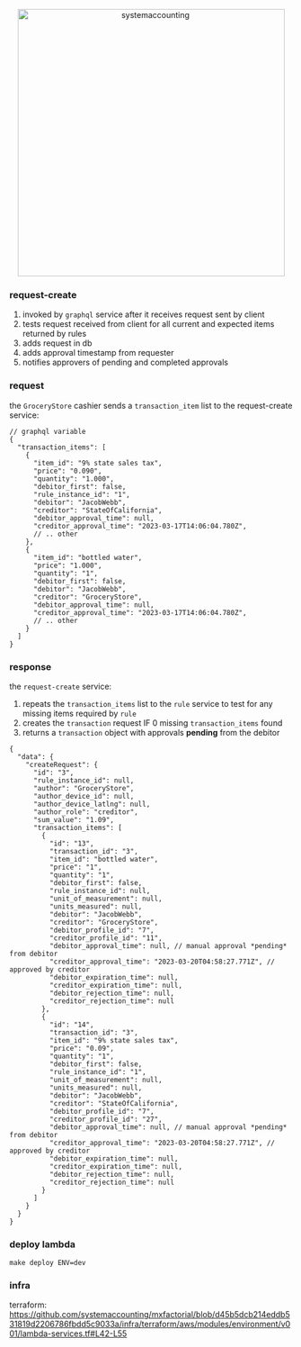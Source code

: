 <p align="center">
  <img width="475" alt="systemaccounting" src="https://user-images.githubusercontent.com/12200465/37568924-06f05d08-2a99-11e8-8891-60f373b33421.png">
</p>

### request-create

1. invoked by `graphql` service after it receives request sent by client
1. tests request received from client for all current and expected items returned by rules
1. adds request in db
1. adds approval timestamp from requester
1. notifies approvers of pending and completed approvals

### request

the `GroceryStore` cashier sends a `transaction_item` list to the request-create service:

```json5
// graphql variable
{
  "transaction_items": [
    {
      "item_id": "9% state sales tax",
      "price": "0.090",
      "quantity": "1.000",
      "debitor_first": false,
      "rule_instance_id": "1",
      "debitor": "JacobWebb",
      "creditor": "StateOfCalifornia",
      "debitor_approval_time": null,
      "creditor_approval_time": "2023-03-17T14:06:04.780Z",
      // .. other
    },
    {
      "item_id": "bottled water",
      "price": "1.000",
      "quantity": "1",
      "debitor_first": false,
      "debitor": "JacobWebb",
      "creditor": "GroceryStore",
      "debitor_approval_time": null,
      "creditor_approval_time": "2023-03-17T14:06:04.780Z",
      // .. other
    }
  ]
}
```

### response

the `request-create` service:
1. repeats the `transaction_items` list to the `rule` service to test for any missing items required by `rule`
1. creates the `transaction` request IF 0 missing `transaction_items` found
1. returns a `transaction` object with approvals **pending** from the debitor

```json5
{
  "data": {
    "createRequest": {
      "id": "3",
      "rule_instance_id": null,
      "author": "GroceryStore",
      "author_device_id": null,
      "author_device_latlng": null,
      "author_role": "creditor",
      "sum_value": "1.09",
      "transaction_items": [
        {
          "id": "13",
          "transaction_id": "3",
          "item_id": "bottled water",
          "price": "1",
          "quantity": "1",
          "debitor_first": false,
          "rule_instance_id": null,
          "unit_of_measurement": null,
          "units_measured": null,
          "debitor": "JacobWebb",
          "creditor": "GroceryStore",
          "debitor_profile_id": "7",
          "creditor_profile_id": "11",
          "debitor_approval_time": null, // manual approval *pending* from debitor
          "creditor_approval_time": "2023-03-20T04:58:27.771Z", // approved by creditor
          "debitor_expiration_time": null,
          "creditor_expiration_time": null,
          "debitor_rejection_time": null,
          "creditor_rejection_time": null
        },
        {
          "id": "14",
          "transaction_id": "3",
          "item_id": "9% state sales tax",
          "price": "0.09",
          "quantity": "1",
          "debitor_first": false,
          "rule_instance_id": "1",
          "unit_of_measurement": null,
          "units_measured": null,
          "debitor": "JacobWebb",
          "creditor": "StateOfCalifornia",
          "debitor_profile_id": "7",
          "creditor_profile_id": "27",
          "debitor_approval_time": null, // manual approval *pending* from debitor
          "creditor_approval_time": "2023-03-20T04:58:27.771Z", // approved by creditor
          "debitor_expiration_time": null,
          "creditor_expiration_time": null,
          "debitor_rejection_time": null,
          "creditor_rejection_time": null
        }
      ]
    }
  }
}
```

### deploy lambda

`make deploy ENV=dev`

### infra

terraform: https://github.com/systemaccounting/mxfactorial/blob/d45b5dcb214eddb531819d2206786fbdd5c9033a/infra/terraform/aws/modules/environment/v001/lambda-services.tf#L42-L55